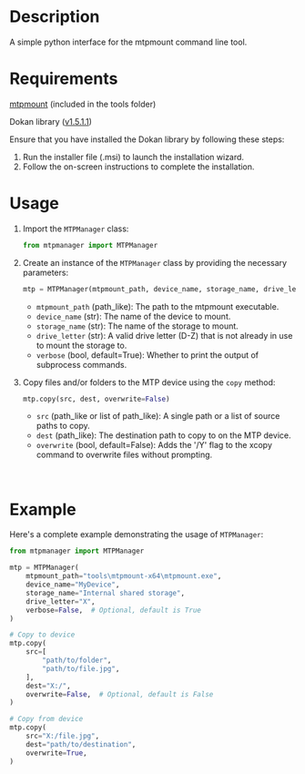 # Description
A simple python interface for the mtpmount command line tool.

# Requirements
[mtpmount](https://github.com/hst125fan/mtpmount) (included in the tools folder)

Dokan library ([v1.5.1.1](https://github.com/dokan-dev/dokany/releases/tag/v1.5.1.1000))

Ensure that you have installed the Dokan library by following these steps:
1. Run the installer file (.msi) to launch the installation wizard.
2. Follow the on-screen instructions to complete the installation.

# Usage

1. Import the `MTPManager` class:
    ```py
    from mtpmanager import MTPManager
    ```

2. Create an instance of the `MTPManager` class by providing the necessary parameters:
    ```py
    mtp = MTPManager(mtpmount_path, device_name, storage_name, drive_letter, verbose=True)
    ```
    - `mtpmount_path` (path_like):
        The path to the mtpmount executable.
    - `device_name` (str):
        The name of the device to mount.
    - `storage_name` (str):
        The name of the storage to mount.
    - `drive_letter` (str):
        A valid drive letter (D-Z) that is not already in use to mount the storage to.
    - `verbose` (bool, default=True):
        Whether to print the output of subprocess commands.

3. Copy files and/or folders to the MTP device using the `copy` method:
    ```py
    mtp.copy(src, dest, overwrite=False)
    ```
    - `src` (path_like or list of path_like): A single path or a list of source paths to copy.
    - `dest` (path_like): The destination path to copy to on the MTP device.
    - `overwrite` (bool, default=False): Adds the '/Y' flag to the xcopy command to overwrite files without prompting.

<br>

# Example

Here's a complete example demonstrating the usage of `MTPManager`:

```py
from mtpmanager import MTPManager

mtp = MTPManager(
    mtpmount_path="tools\mtpmount-x64\mtpmount.exe",
    device_name="MyDevice",
    storage_name="Internal shared storage",
    drive_letter="X",
    verbose=False,  # Optional, default is True
)

# Copy to device
mtp.copy(
    src=[
        "path/to/folder",
        "path/to/file.jpg",
    ],
    dest="X:/",
    overwrite=False,  # Optional, default is False
)

# Copy from device
mtp.copy(
    src="X:/file.jpg",
    dest="path/to/destination",
    overwrite=True,
)
```
